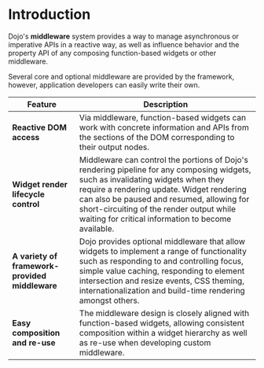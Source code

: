# Introduction

Dojo's **middleware** system provides a way to manage asynchronous or imperative APIs in a reactive way, as well as influence behavior and the property API of any composing function-based widgets or other middleware.

Several core and optional middleware are provided by the framework, however, application developers can easily write their own.

| Feature                                        | Description                                                                                                                                                                                                                                                                                                                    |
| ---------------------------------------------- | ------------------------------------------------------------------------------------------------------------------------------------------------------------------------------------------------------------------------------------------------------------------------------------------------------------------------------ |
| **Reactive DOM access**                        | Via middleware, function-based widgets can work with concrete information and APIs from the sections of the DOM corresponding to their output nodes.                                                                                                                                                                           |
| **Widget render lifecycle control**            | Middleware can control the portions of Dojo's rendering pipeline for any composing widgets, such as invalidating widgets when they require a rendering update. Widget rendering can also be paused and resumed, allowing for short-circuiting of the render output while waiting for critical information to become available. |
| **A variety of framework-provided middleware** | Dojo provides optional middleware that allow widgets to implement a range of functionality such as responding to and controlling focus, simple value caching, responding to element intersection and resize events, CSS theming, internationalization and build-time rendering amongst others.                                 |
| **Easy composition and re-use**                | The middleware design is closely aligned with function-based widgets, allowing consistent composition within a widget hierarchy as well as re-use when developing custom middleware.                                                                                                                                           |
